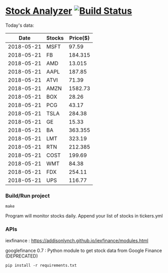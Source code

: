# [Stock Analyzer](https://ogoyal.github.io/StockAnalyzer/) [![Build Status](https://travis-ci.org/ogoyal/StockAnalyzer.svg?branch=master)](https://travis-ci.org/ogoyal/StockAnalyzer)

Today's data:

| Date| Stocks| Price($) | 
| --- | --- | ---  | 
| 2018-05-21| MSFT| 97.59 | 
| 2018-05-21| FB| 184.315 | 
| 2018-05-21| AMD| 13.015 | 
| 2018-05-21| AAPL| 187.85 | 
| 2018-05-21| ATVI| 71.39 | 
| 2018-05-21| AMZN| 1582.73 | 
| 2018-05-21| BOX| 28.26 | 
| 2018-05-21| PCG| 43.17 | 
| 2018-05-21| TSLA| 284.38 | 
| 2018-05-21| GE| 15.33 | 
| 2018-05-21| BA| 363.355 | 
| 2018-05-21| LMT| 323.19 | 
| 2018-05-21| RTN| 212.385 | 
| 2018-05-21| COST| 199.69 | 
| 2018-05-21| WMT| 84.38 | 
| 2018-05-21| FDX| 254.11 | 
| 2018-05-21| UPS| 116.77 | 

### Build/Run project

```
make
```

Program will monitor stocks daily. Append your list of stocks in tickers.yml

### APIs
iexfinance : https://addisonlynch.github.io/iexfinance/modules.html

googlefinance 0.7 : Python module to get stock data from Google Finance (DEPRECATED)

```
pip install -r requirements.txt
```
